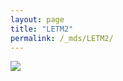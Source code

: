 ```yaml
---
layout: page
title: "LETM2"
permalink: /_mds/LETM2/
---
```


![](../../algns0/N62_5HSAA058662_aln_report.png?raw=true)
